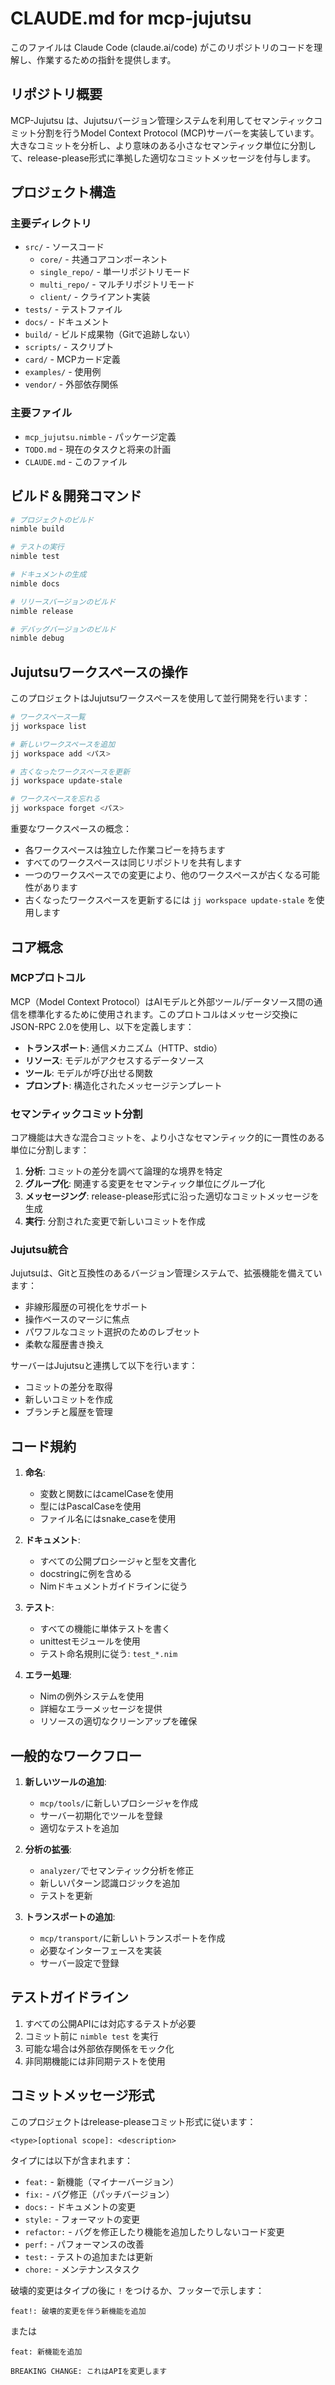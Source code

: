 # CLAUDE.md for mcp-jujutsu

このファイルは Claude Code (claude.ai/code) がこのリポジトリのコードを理解し、作業するための指針を提供します。

## リポジトリ概要

MCP-Jujutsu は、Jujutsuバージョン管理システムを利用してセマンティックコミット分割を行うModel Context Protocol (MCP)サーバーを実装しています。大きなコミットを分析し、より意味のある小さなセマンティック単位に分割して、release-please形式に準拠した適切なコミットメッセージを付与します。

## プロジェクト構造

### 主要ディレクトリ
- `src/` - ソースコード
  - `core/` - 共通コアコンポーネント
  - `single_repo/` - 単一リポジトリモード
  - `multi_repo/` - マルチリポジトリモード
  - `client/` - クライアント実装
- `tests/` - テストファイル
- `docs/` - ドキュメント
- `build/` - ビルド成果物（Gitで追跡しない）
- `scripts/` - スクリプト
- `card/` - MCPカード定義
- `examples/` - 使用例
- `vendor/` - 外部依存関係

### 主要ファイル
- `mcp_jujutsu.nimble` - パッケージ定義
- `TODO.md` - 現在のタスクと将来の計画
- `CLAUDE.md` - このファイル

## ビルド＆開発コマンド

```bash
# プロジェクトのビルド
nimble build

# テストの実行
nimble test

# ドキュメントの生成
nimble docs

# リリースバージョンのビルド
nimble release

# デバッグバージョンのビルド
nimble debug
```

## Jujutsuワークスペースの操作

このプロジェクトはJujutsuワークスペースを使用して並行開発を行います：

```bash
# ワークスペース一覧
jj workspace list

# 新しいワークスペースを追加
jj workspace add <パス>

# 古くなったワークスペースを更新
jj workspace update-stale

# ワークスペースを忘れる
jj workspace forget <パス>
```

重要なワークスペースの概念：
- 各ワークスペースは独立した作業コピーを持ちます
- すべてのワークスペースは同じリポジトリを共有します
- 一つのワークスペースでの変更により、他のワークスペースが古くなる可能性があります
- 古くなったワークスペースを更新するには `jj workspace update-stale` を使用します

## コア概念

### MCPプロトコル

MCP（Model Context Protocol）はAIモデルと外部ツール/データソース間の通信を標準化するために使用されます。このプロトコルはメッセージ交換にJSON-RPC 2.0を使用し、以下を定義します：

- **トランスポート**: 通信メカニズム（HTTP、stdio）
- **リソース**: モデルがアクセスするデータソース
- **ツール**: モデルが呼び出せる関数
- **プロンプト**: 構造化されたメッセージテンプレート

### セマンティックコミット分割

コア機能は大きな混合コミットを、より小さなセマンティック的に一貫性のある単位に分割します：

1. **分析**: コミットの差分を調べて論理的な境界を特定
2. **グループ化**: 関連する変更をセマンティック単位にグループ化
3. **メッセージング**: release-please形式に沿った適切なコミットメッセージを生成
4. **実行**: 分割された変更で新しいコミットを作成

### Jujutsu統合

Jujutsuは、Gitと互換性のあるバージョン管理システムで、拡張機能を備えています：

- 非線形履歴の可視化をサポート
- 操作ベースのマージに焦点
- パワフルなコミット選択のためのレブセット
- 柔軟な履歴書き換え

サーバーはJujutsuと連携して以下を行います：
- コミットの差分を取得
- 新しいコミットを作成
- ブランチと履歴を管理

## コード規約

1. **命名**:
   - 変数と関数にはcamelCaseを使用
   - 型にはPascalCaseを使用
   - ファイル名にはsnake_caseを使用

2. **ドキュメント**:
   - すべての公開プロシージャと型を文書化
   - docstringに例を含める
   - Nimドキュメントガイドラインに従う

3. **テスト**:
   - すべての機能に単体テストを書く
   - unittestモジュールを使用
   - テスト命名規則に従う: `test_*.nim`

4. **エラー処理**:
   - Nimの例外システムを使用
   - 詳細なエラーメッセージを提供
   - リソースの適切なクリーンアップを確保

## 一般的なワークフロー

1. **新しいツールの追加**:
   - `mcp/tools/`に新しいプロシージャを作成
   - サーバー初期化でツールを登録
   - 適切なテストを追加

2. **分析の拡張**:
   - `analyzer/`でセマンティック分析を修正
   - 新しいパターン認識ロジックを追加
   - テストを更新

3. **トランスポートの追加**:
   - `mcp/transport/`に新しいトランスポートを作成
   - 必要なインターフェースを実装
   - サーバー設定で登録

## テストガイドライン

1. すべての公開APIには対応するテストが必要
2. コミット前に `nimble test` を実行
3. 可能な場合は外部依存関係をモック化
4. 非同期機能には非同期テストを使用

## コミットメッセージ形式

このプロジェクトはrelease-pleaseコミット形式に従います：

```
<type>[optional scope]: <description>
```

タイプには以下が含まれます：
- `feat:` - 新機能（マイナーバージョン）
- `fix:` - バグ修正（パッチバージョン）
- `docs:` - ドキュメントの変更
- `style:` - フォーマットの変更
- `refactor:` - バグを修正したり機能を追加したりしないコード変更
- `perf:` - パフォーマンスの改善
- `test:` - テストの追加または更新
- `chore:` - メンテナンスタスク

破壊的変更はタイプの後に `!` をつけるか、フッターで示します：
```
feat!: 破壊的変更を伴う新機能を追加
```
または
```
feat: 新機能を追加

BREAKING CHANGE: これはAPIを変更します
```